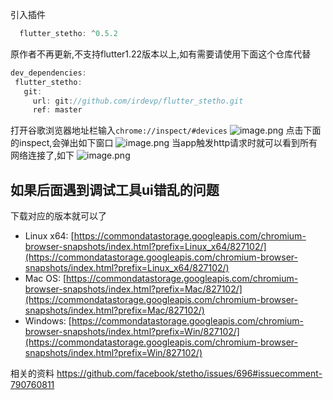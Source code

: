 引入插件
```dart
  flutter_stetho: ^0.5.2
```
原作者不再更新,不支持flutter1.22版本以上,如有需要请使用下面这个仓库代替
 ```dart
dev_dependencies:
  flutter_stetho:  
    git:
      url: git://github.com/irdevp/flutter_stetho.git
      ref: master

```

打开谷歌浏览器地址栏输入`chrome://inspect/#devices`
![image.png](https://upload-images.jianshu.io/upload_images/3671684-a871742416d504fe.png?imageMogr2/auto-orient/strip%7CimageView2/2/w/1240)
点击下面的inspect,会弹出如下窗口
![image.png](https://upload-images.jianshu.io/upload_images/3671684-3102a28a7abef61f.png?imageMogr2/auto-orient/strip%7CimageView2/2/w/1240)
当app触发http请求时就可以看到所有网络连接了,如下
![image.png](https://upload-images.jianshu.io/upload_images/3671684-5acd285e2466a6bf.png?imageMogr2/auto-orient/strip%7CimageView2/2/w/1240)

## 如果后面遇到调试工具ui错乱的问题
下载对应的版本就可以了
*   Linux x64: [https://commondatastorage.googleapis.com/chromium-browser-snapshots/index.html?prefix=Linux_x64/827102/](https://commondatastorage.googleapis.com/chromium-browser-snapshots/index.html?prefix=Linux_x64/827102/)
*   Mac OS: [https://commondatastorage.googleapis.com/chromium-browser-snapshots/index.html?prefix=Mac/827102/](https://commondatastorage.googleapis.com/chromium-browser-snapshots/index.html?prefix=Mac/827102/)
*   Windows: [https://commondatastorage.googleapis.com/chromium-browser-snapshots/index.html?prefix=Win/827102/](https://commondatastorage.googleapis.com/chromium-browser-snapshots/index.html?prefix=Win/827102/)

相关的资料
https://github.com/facebook/stetho/issues/696#issuecomment-790760811
